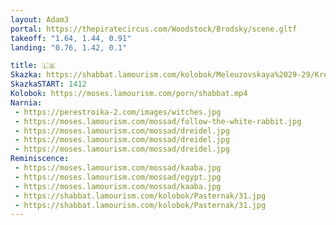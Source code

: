 ```yaml
---
layout: Adam3
portal: https://thepiratecircus.com/Woodstock/Brodsky/scene.gltf
takeoff: "1.64, 1.44, 0.91"
landing: "0.76, 1.42, 0.1"

title: 🇱🇧
Skazka: https://shabbat.lamourism.com/kolobok/Meleuzovskaya%2029-29/Kremlin/Ramadan.mp4
SkazkaSTART: 1412
Kolobok: https://moses.lamourism.com/porn/shabbat.mp4
Narnia:
 - https://perestroika-2.com/images/witches.jpg
 - https://moses.lamourism.com/mossad/follow-the-white-rabbit.jpg
 - https://moses.lamourism.com/mossad/dreidel.jpg
 - https://moses.lamourism.com/mossad/dreidel.jpg
 - https://moses.lamourism.com/mossad/dreidel.jpg
Reminiscence:
 - https://moses.lamourism.com/mossad/kaaba.jpg
 - https://moses.lamourism.com/mossad/egypt.jpg
 - https://moses.lamourism.com/mossad/kaaba.jpg
 - https://shabbat.lamourism.com/kolobok/Pasternak/31.jpg
 - https://shabbat.lamourism.com/kolobok/Pasternak/31.jpg
---
```

